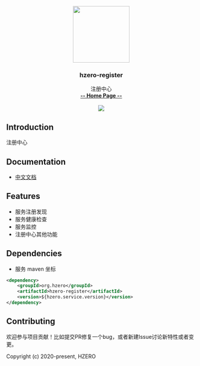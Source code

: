<p align="center">
    <img src="https://file.open.hand-china.com/hsop-image/doc_classify/0/fed03e0fcb9d4a408d5be052fced12d1/hzero.png" width="150">
    <h3><p style="text-align:center">hzero-register</p></h3>
    <p align="center">
        注册中心
        <br>
        <a href="http://open.hand-china.com/document-center/doc/application/10031/10156?doc_id=4811"><strong>-- Home Page --</strong></a>
        <br>
        <br>
         <a href="http://www.apache.org/licenses/LICENSE-2.0">
             <img src="https://img.shields.io/github/license/alibaba/arthas.svg" >
         </a>
    </p>    
</p>

## Introduction
注册中心

## Documentation
- [中文文档](http://open.hand-china.com/document-center/doc/application/10031/10156?doc_id=4811)

## Features

- 服务注册发现
- 服务健康检查
- 服务监控
- 注册中心其他功能

## Dependencies

* 服务 maven 坐标

```xml
<dependency>
    <groupId>org.hzero</groupId>
    <artifactId>hzero-register</artifactId>
    <version>${hzero.service.version}</version>
</dependency>
```

## Contributing

欢迎参与项目贡献！比如提交PR修复一个bug，或者新建Issue讨论新特性或者变更。

Copyright (c) 2020-present, HZERO
